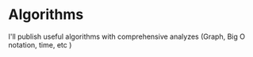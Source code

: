 # Algorithms

I'll publish useful algorithms with comprehensive analyzes (Graph, Big O notation, time, etc )  
